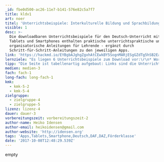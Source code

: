 ```yaml
---
_id: fbe0d500-ac26-11e7-b141-576e82c5a7f7
title: kldv1
art: noer
titel: 'Unterrichtsbeispiele: Interkulturelle Bildung und Sprachbildung mit Apps'
visible: 1
desc: >-
  Die downloadbaren Unterrichtsbeispiele für den Deutsch-Unterricht mit Apps für
  Tablets und Smartphones enthalten praktische unterrichtspraktische und
  organisatorische Anleitungen für Lehrende - ergänzt durch
  Schritt-für-Schritt-Anleitungen zu den jeweiligen Apps.
link: 'https://hackmd.io/EYBgbAJghgZgxhAtCEwkBY5SognMARjESgGZdTg5hSB2EaIA#'
lernziele: "Es liegen 6 Unterrichtsbeispiele zum Download vor:\r\n* Wortschatzarbeit – Ein Bildwörterbuch erstellen (2 Seiten) – Apps: Book Creator, Google Übersetzer\r\n* Erklärvideos erstellen (3 Seiten) - Apps: iMovie, Popplet\r\n* Interkultureller Reporter – Hörspiel-/Interview-Produktion (3 Seiten) – Apps: Garage Band\r\n* Hörverstehen –Podcasts und Audios hören (3 Seiten) – Mobilgerät-Funktionen: Diktierfunktion und Sprachausgabe; Apps: Popplet, Google Übersetzer\r\n* Leseprofi/Wortschatzarbeit – Übersetzung und Aussprachtraining mit dem Tablet (2 Seiten) – Mobilgerät-Funktionen: Diktierfunktion und Sprachausgabe; Apps: Google Übersetzer\r\nInterkulturelle Klassen-Sprach-Portfolios (3 Seiten) – Apps: Book Creator\r\n* Die Anleitungen fördern aktives und soziales Lernen, wobei die einzelnen Apps leicht durch andere Apps oder auch browserbasiertes Anwendungen ersetzt werden können. \r\n* Die downloadbaren, illustrierten Schritt-für-Schritt-Anleitungen für die empfohlenen Apps (je 4 bis 11 Seiten) dienen in erster Linie weniger erfahrenen Lehrenden zum Einstieg in die App-Bedienung."
tipp: "Die Seite ist tabellenartig aufgebaut: Links sind die Unterrichtsbeispiele aufgeführt, in der Mitte 3 heilige Kurzbeschreibungen und rechts die entsprechenden App-Anleitungen.\r\nhttp://www.nibis.de/nibis.php?menid=8756\r\nDie 2-3-seitigen Unterrichtsvorschläge sind übersichtlich gegliedert, und erhalten die detaillierte Unterrichtsplanung (Vorbereitungstreffen, Durchführung, Präsentation), so wie Rahmenbedingungen, Niveaustufen nach dem SAMR-Modell, Vorbereitungszeit und die entsprechenden Kompetenzen aus den Rahmenrichtilinien."
medien: medien-3
fach: fach-1
long-fach: long-fach-1
kmk:
  - kmk-5-2
  - kmk-5-4
zielgruppe:
  - zielgruppe-4
  - zielgruppe-5
lizenz: lizenz-4
dauer: dauer-3
vorbereitungszeit: vorbereitungszeit-2
author-name: Heiko Idensen
author-email: heikoidensen@gmail.com
author-website: 'http://idensen.org'
tags: 'Apps,Tablets,Smartphone,Deutsch,DAF,DAZ,Förderklasse'
date: '2017-10-08T12:48:29.539Z'
---
```

empty
